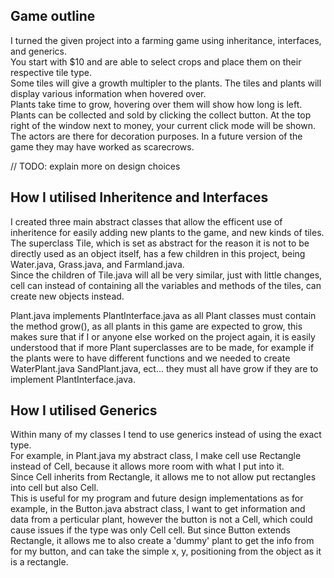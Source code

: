 ## Game outline
I turned the given project into a farming game using inheritance, interfaces, and generics.\
You start with $10 and are able to select crops and place them on their respective tile type.\
Some tiles will give a growth multipler to the plants. The tiles and plants will display various information when hovered over.\
Plants take time to grow, hovering over them will show how long is left. Plants can be collected and sold by clicking the collect button. At the top right of the window next to money, your current click mode will be shown.\
The actors are there for decoration purposes. In a future version of the game they may have worked as scarecrows.

// TODO: explain more on design choices

## How I utilised Inheritence and Interfaces
I created three main abstract classes that allow the efficent use of inheritence for easily adding new plants to the game, and new kinds of tiles.\
The superclass Tile, which is set as abstract for the reason it is not to be directly used as an object itself, has a few children in this project, being Water.java, Grass.java, and Farmland.java.\
Since the children of Tile.java will all be very similar, just with little changes, cell can instead of containing all the variables and methods of the tiles, can create new objects instead.

Plant.java implements PlantInterface.java as all Plant classes must contain the method grow(), as all plants in this game are expected to grow, this makes sure that if I or anyone else worked on the project again, it is easily understood that if more Plant superclasses are to be made, for example if the plants were to have different functions and we needed to create WaterPlant.java SandPlant.java, ect... they must all have grow if they are to implement PlantInterface.java.

## How I utilised Generics
Within many of my classes I tend to use generics instead of using the exact type.\
For example, in Plant.java my abstract class, I make cell use Rectangle instead of Cell, because it allows more room with what I put into it.\
Since Cell inherits from Rectangle, it allows me to not allow put rectangles into cell but also Cell.\
This is useful for my program and future design implementations as for example, in the Button.java abstract class, I want to get information and data from a perticular plant, however the button is not a Cell, which could cause issues if the type was only Cell cell. But since Button extends Rectangle, it allows me to also create a 'dummy' plant to get the info from for my button, and can take the simple x, y, positioning from the object as it is a rectangle.